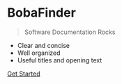 <!-- _coverpage.md -->

# BobaFinder 

> Software Documentation Rocks

- Clear and concise
- Well organized
- Useful titles and opening text

[Get Started](#home-page)
